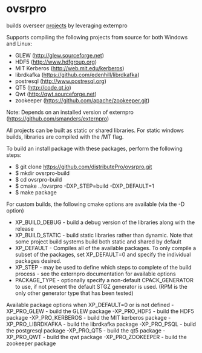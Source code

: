 # ovsrpro

builds overseer [projects](projects/README.md) by leveraging externpro

Supports compiling the following projects from source for both Windows and Linux:
- GLEW (http://glew.sourceforge.net)
- HDF5 (http://www.hdfgroup.org)
- MIT Kerberos (http://web.mit.edu/kerberos)
- librdkafka (https://github.com/edenhill/librdkafka)
- postresql (http://www.postresql.org)
- QT5 (http://code.qt.io)
- Qwt (http://qwt.sourceforge.net)
- zookeeper (https://github.com/apache/zookeeper.git)

Note: Depends on an installed version of externpro (https://github.com/smanders/externpro)

All projects can be built as static or shared libraries.  For static windows
builds, libraries are compiled with the /MT flag.

To build an install package with these packages, perform the following steps:
- $ git clone https://github.com/distributePro/ovsrpro.git
- $ mkdir ovsrpro-build
- $ cd ovsrpro-build
- $ cmake ../ovsrpro -DXP_STEP=build -DXP_DEFAULT=1
- $ make package

For custom builds, the following cmake options are available (via the -D option)
- XP_BUILD_DEBUG - build a debug version of the libraries along with the release
- XP_BUILD_STATIC - build static libraries rather than dynamic.  Note that some
  project build systems build both static and shared by default
- XP_DEFAULT - Compiles all of the available packages.  To only compile a subset
  of the packages, set XP_DEFAULT=0 and specify the individual packages desired.
- XP_STEP - may be used to define which steps to complete of the build process
          - see the externpro documentation for available options
- PACKAGE_TYPE - optionally specify a non-default CPACK_GENERATOR to use, if not
  present the default STGZ generator is used. (RPM is the only other generator
  type that has been tested)

Available package options when XP_DEFAULT=0 or is not defined
-XP_PRO_GLEW - build the GLEW package
-XP_PRO_HDF5 - build the HDF5 package
-XP_PRO_KERBEROS - build the MIT kerberos package
-XP_PRO_LIBRDKAFKA - build the librdkafka package
-XP_PRO_PSQL - build the postgresql package
-XP_PRO_QT5 - build the qt5 package
-XP_PRO_QWT - build the qwt package
-XP_PRO_ZOOKEEPER - build the zookeeper package

